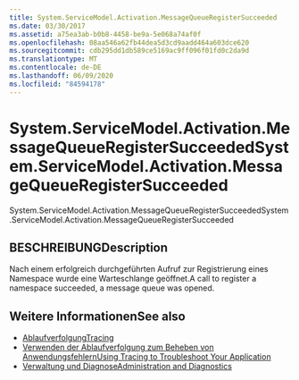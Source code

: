 ```yaml
---
title: System.ServiceModel.Activation.MessageQueueRegisterSucceeded
ms.date: 03/30/2017
ms.assetid: a75ea3ab-b0b8-4458-be9a-5e068a74af0f
ms.openlocfilehash: 08aa546a62fb44dea5d3cd9aadd464a603dce620
ms.sourcegitcommit: cdb295dd1db589ce5169ac9ff096f01fd0c2da9d
ms.translationtype: MT
ms.contentlocale: de-DE
ms.lasthandoff: 06/09/2020
ms.locfileid: "84594178"
---
```

# <a name="systemservicemodelactivationmessagequeueregistersucceeded"></a><span data-ttu-id="0c68b-102">System.ServiceModel.Activation.MessageQueueRegisterSucceeded</span><span class="sxs-lookup"><span data-stu-id="0c68b-102">System.ServiceModel.Activation.MessageQueueRegisterSucceeded</span></span>
<span data-ttu-id="0c68b-103">System.ServiceModel.Activation.MessageQueueRegisterSucceeded</span><span class="sxs-lookup"><span data-stu-id="0c68b-103">System.ServiceModel.Activation.MessageQueueRegisterSucceeded</span></span>  
  
## <a name="description"></a><span data-ttu-id="0c68b-104">BESCHREIBUNG</span><span class="sxs-lookup"><span data-stu-id="0c68b-104">Description</span></span>  
 <span data-ttu-id="0c68b-105">Nach einem erfolgreich durchgeführten Aufruf zur Registrierung eines Namespace wurde eine Warteschlange geöffnet.</span><span class="sxs-lookup"><span data-stu-id="0c68b-105">A call to register a namespace succeeded, a message queue was opened.</span></span>  
  
## <a name="see-also"></a><span data-ttu-id="0c68b-106">Weitere Informationen</span><span class="sxs-lookup"><span data-stu-id="0c68b-106">See also</span></span>

- [<span data-ttu-id="0c68b-107">Ablaufverfolgung</span><span class="sxs-lookup"><span data-stu-id="0c68b-107">Tracing</span></span>](index.md)
- [<span data-ttu-id="0c68b-108">Verwenden der Ablaufverfolgung zum Beheben von Anwendungsfehlern</span><span class="sxs-lookup"><span data-stu-id="0c68b-108">Using Tracing to Troubleshoot Your Application</span></span>](using-tracing-to-troubleshoot-your-application.md)
- [<span data-ttu-id="0c68b-109">Verwaltung und Diagnose</span><span class="sxs-lookup"><span data-stu-id="0c68b-109">Administration and Diagnostics</span></span>](../index.md)
